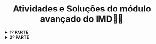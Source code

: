 <h1 align="center">Atividades e Soluções do módulo avançado do IMD👨‍💻</h1>

<details>
    <!--PARTE UM-->
    <summary><strong>1º PARTE</strong></summary>
    <br />
    <div align="left">
        <!-- Semana UM -->
        <table border=1>
            <tr>
                <th colspan="3">Semana 1</th>
            </tr>
            <tr>
                <th colspan="3"></th>
            </tr>
            <tr>
                <th>Materia</th>
                <th>Código</th>
                <th>Status</th>
            </tr>
            <tr>
                <td>Banco de dados</td>
                <td><a href="#">Código</a></td>
                <td align="center">❌</td>
            </tr>
            <tr>
                <td>Desenvolvimento back-end</td>
                <td><a href="#">Código</a></td>
                <td align="center">❌</td>
        </table>
        <!-- FIM DA SEMANA UM -->
        <!-- SEMANA DOIS -->
        <table border=1>
            <tr>
                <th colspan="3">Semana 2</th>
            </tr>
            <tr>
                <th colspan="3"></th>
            </tr>
            <tr>
                <th>Materia</th>
                <th>Código</th>
                <th>Status</th>
            </tr>
            <tr>
                <td>Banco de dados</td>
                <td><a href="#">Código</a></td>
                <td align="center">❌</td>
            </tr>
            <tr>
                <td>Desenvolvimento back-end</td>
                <td><a href="#">Código</a></td>
                <td align="center">❌</td>
        </table>
        <!-- FIM DA SEMANA DOIS -->
        <!-- SEMANA TRES -->
        <table border=1>
            <tr>
                <th colspan="3">Semana 3</th>
            </tr>
            <tr>
                <th colspan="3"></th>
            </tr>
            <tr>
                <th>Materia</th>
                <th>Código</th>
                <th>Status</th>
            </tr>
            <tr>
                <td>Banco de dados</td>
                <td><a href="#">Código</a></td>
                <td align="center">❌</td>
            </tr>
            <tr>
                <td>Desenvolvimento back-end</td>
                <td><a href="#">Código</a></td>
                <td align="center">❌</td>
        </table>
        <!-- FIM DA SEMANA TRES -->
        <!-- SEMANA QUATRO -->
        <table border=1>
            <tr>
                <th colspan="3">Semana 4</th>
            </tr>
            <tr>
                <th colspan="3"></th>
            </tr>
            <tr>
                <th>Materia</th>
                <th>Código</th>
                <th>Status</th>
            </tr>
            <tr>
                <td>Banco de dados</td>
                <td><a href="#">Código</a></td>
                <td align="center">❌</td>
            </tr>
            <tr>
                <td>Desenvolvimento back-end</td>
                <td><a href="#">Código</a></td>
                <td align="center">❌</td>
        </table>
        <!-- FIM DA SEMANA QUATRO -->
        <!-- SEMANA CINCO -->
        <table border=1>
            <tr>
                <th colspan="3">Semana 5</th>
            </tr>
            <tr>
                <th colspan="3"></th>
            </tr>
            <tr>
                <th>Materia</th>
                <th>Código</th>
                <th>Status</th>
            </tr>
            <tr>
                <td>Banco de dados</td>
                <td><a href="#">Código</a></td>
                <td align="center">❌</td>
            </tr>
            <tr>
                <td>Desenvolvimento back-end</td>
                <td><a href="#">Código</a></td>
                <td align="center">❌</td>
        </table>
        <!-- FIM DA SEMANA CINCO -->
        <!-- SEMANA SEIS -->
        <table border=1>
            <tr>
                <th colspan="3">Semana 6</th>
            </tr>
            <tr>
                <th colspan="3"></th>
            </tr>
            <tr>
                <th>Materia</th>
                <th>Código</th>
                <th>Status</th>
            </tr>
            <tr>
                <td>Banco de dados</td>
                <td><a href="#">Código</a></td>
                <td align="center">❌</td>
            </tr>
            <tr>
                <td>Desenvolvimento back-end</td>
                <td><a href="#">Código</a></td>
                <td align="center">❌</td>
        </table>
        <!-- FIM DA SEMANA SETE -->
        <!-- SEMANA TRES -->
        <table border=1>
            <tr>
                <th colspan="3">Semana 7</th>
            </tr>
            <tr>
                <th colspan="3"></th>
            </tr>
            <tr>
                <th>Materia</th>
                <th>Código</th>
                <th>Status</th>
            </tr>
            <tr>
                <td>Banco de dados</td>
                <td><a href="#">Código</a></td>
                <td align="center">❌</td>
            </tr>
            <tr>
                <td>Desenvolvimento back-end</td>
                <td><a href="#">Código</a></td>
                <td align="center">❌</td>
        </table>
        <!-- FIM DA SEMANA SETE -->
        <!-- SEMANA OITO -->
        <table border=1>
            <tr>
                <th colspan="3">Semana 8</th>
            </tr>
            <tr>
                <th colspan="3"></th>
            </tr>
            <tr>
                <th>Materia</th>
                <th>Código</th>
                <th>Status</th>
            </tr>
            <tr>
                <td>Banco de dados</td>
                <td><a href="#">Código</a></td>
                <td align="center">❌</td>
            </tr>
            <tr>
                <td>Desenvolvimento back-end</td>
                <td><a href="#">Código</a></td>
                <td align="center">❌</td>
        </table>
        <!-- FIM DA SEMANA OITO -->
    </div>
</details>

<!--SEGUNDA PARTE DO CURSO-->
<details>
    <!--PARTE DOIS-->
    <summary><strong>2º PARTE</strong></summary>
    <br />
    <div align="left">
        <!-- SEMANA NOVE -->
        <table border=1>
            <tr>
                <th colspan="3">Semana 9</th>
            </tr>
            <tr>
                <th colspan="3"></th>
            </tr>
            <tr>
                <th>Materia</th>
                <th>Código</th>
                <th>Status</th>
            </tr>
            <tr>
                <td>Plataformas de aplicações web</td>
                <td><a href="#">Código</a></td>
                <td align="center">✅</td>
            </tr>
            <tr>
                <td>Desenvolvimento para dispositivos móveis</td>
                <td><a href="#">Código</a></td>
                <td align="center">✅</td>
        </table>
        <!-- FIM DA SEMANA NOVE -->
        <!-- SEMANA DEZ -->
        <table border=1>
            <tr>
                <th colspan="3">Semana 10</th>
            </tr>
            <tr>
                <th colspan="3"></th>
            </tr>
            <tr>
                <th>Materia</th>
                <th>Código</th>
                <th>Status</th>
            </tr>
            <tr>
                <td>Plataformas de aplicações web</td>
                <td><a href="#">Código</a></td>
                <td align="center">❌</td>
            </tr>
            <tr>
                <td>Desenvolvimento para dispositivos móveis</td>
                <td><a href="#">Código</a></td>
                <td align="center">❌</td>
        </table>
        <!-- FIM DA SEMANA DEZ -->
        <!-- SEMANA ONZE -->
        <table border=1>
            <tr>
                <th colspan="3">Semana 11</th>
            </tr>
            <tr>
                <th colspan="3"></th>
            </tr>
            <tr>
                <th>Materia</th>
                <th>Código</th>
                <th>Status</th>
            </tr>
            <tr>
                <td>Plataformas de aplicações web</td>
                <td><a href="#">Código</a></td>
                <td align="center">❌</td>
            </tr>
            <tr>
                <td>Desenvolvimento para dispositivos móveis</td>
                <td><a href="#">Código</a></td>
                <td align="center">❌</td>
        </table>
        <!-- FIM DA SEMANA ONZE -->
        <!-- SEMANA DEZE -->
        <table border=1>
            <tr>
                <th colspan="3">Semana 12</th>
            </tr>
            <tr>
                <th colspan="3"></th>
            </tr>
            <tr>
                <th>Materia</th>
                <th>Código</th>
                <th>Status</th>
            </tr>
            <tr>
                <td>Plataformas de aplicações web</td>
                <td><a href="#">Código</a></td>
                <td align="center">❌</td>
            </tr>
            <tr>
                <td>Desenvolvimento para dispositivos móveis</td>
                <td><a href="#">Código</a></td>
                <td align="center">❌</td>
        </table>
        <!-- FIM DA SEMANA DEZE -->
        <!-- SEMANA TREZE -->
        <table border=1>
            <tr>
                <th colspan="3">Semana 13</th>
            </tr>
            <tr>
                <th colspan="3"></th>
            </tr>
            <tr>
                <th>Materia</th>
                <th>Código</th>
                <th>Status</th>
            </tr>
            <tr>
                <td>Plataformas de aplicações web</td>
                <td><a href="#">Código</a></td>
                <td align="center">❌</td>
            </tr>
            <tr>
                <td>Desenvolvimento para dispositivos móveis</td>
                <td><a href="#">Código</a></td>
                <td align="center">❌</td>
        </table>
        <!-- FIM DA SEMANA TREZE -->
        <!-- SEMANA QUARTOZE -->
        <table border=1>
            <tr>
                <th colspan="3">Semana 14</th>
            </tr>
            <tr>
                <th colspan="3"></th>
            </tr>
            <tr>
                <th>Materia</th>
                <th>Código</th>
                <th>Status</th>
            </tr>
            <tr>
                <td>Plataformas de aplicações web</td>
                <td><a href="#">Código</a></td>
                <td align="center">❌</td>
            </tr>
            <tr>
                <td>Desenvolvimento para dispositivos móveis</td>
                <td><a href="#">Código</a></td>
                <td align="center">❌</td>
        </table>
        <!-- FIM DA SEMANA QUARTOZE -->
        <!-- SEMANA QUIZE -->
        <table border=1>
            <tr>
                <th colspan="3">Semana 15</th>
            </tr>
            <tr>
                <th colspan="3"></th>
            </tr>
            <tr>
                <th>Materia</th>
                <th>Código</th>
                <th>Status</th>
            </tr>
            <tr>
                <td>Plataformas de aplicações web</td>
                <td><a href="#">Código</a></td>
                <td align="center">❌</td>
            </tr>
            <tr>
                <td>Desenvolvimento para dispositivos móveis</td>
                <td><a href="#">Código</a></td>
                <td align="center">❌</td>
        </table>
        <!-- FIM DA SEMANA QUIZE -->
        <!-- SEMANA DEZESEIS -->
        <table border=1>
            <tr>
                <th colspan="3">Semana 16</th>
            </tr>
            <tr>
                <th colspan="3"></th>
            </tr>
            <tr>
                <th>Materia</th>
                <th>Código</th>
                <th>Status</th>
            </tr>
            <tr>
                <td>Plataformas de aplicações web</td>
                <td><a href="#">Código</a></td>
                <td align="center">❌</td>
            </tr>
            <tr>
                <td>Desenvolvimento para dispositivos móveis</td>
                <td><a href="#">Código</a></td>
                <td align="center">❌</td>
        </table>
        <!-- FIM DA SEMANA DEZESEIS -->
    </div>
</details>
